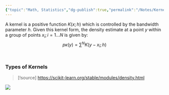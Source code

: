 ```yaml
---
{"topic":"Math, Statistics","dg-publish":true,"permalink":"/Notes/Kernel Function/","dgPassFrontmatter":true,"noteIcon":""}
---
```


A kernel is a positive function $K(x;h)$ which is controlled by the bandwidth parameter $h$. Given this kernel form, the density estimate at a point $y$ within a group of points $x_i; i=1 ...N$ is given by:
$$p \kappa(y) = \sum^N K(y-x_i; h)$$
 

### Types of Kernels

> [!source]
>  https://scikit-learn.org/stable/modules/density.html

![](/img/user/_assets/images/kernel-density-2.png)